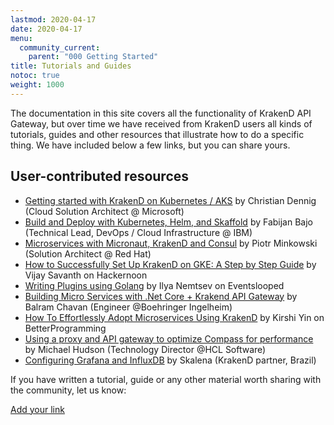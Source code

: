 ```yaml
---
lastmod: 2020-04-17
date: 2020-04-17
menu:
  community_current:
    parent: "000 Getting Started"
title: Tutorials and Guides
notoc: true
weight: 1000
---
```

The documentation in this site covers all the functionality of KrakenD API Gateway, but over time we have received from KrakenD users all kinds of tutorials, guides and other resources that illustrate how to do a specific thing. We have included below a few links, but you can share yours.


## User-contributed resources

- [Getting started with KrakenD on Kubernetes / AKS](https://partlycloudy.blog/2021/02/17/getting-started-with-krakend-on-kubernetes-aks/) by Christian Dennig (Cloud Solution Architect @ Microsoft)
- [Build and Deploy with Kubernetes, Helm, and Skaffold](https://betterprogramming.pub/maintainability-in-the-face-of-api-complexity-e23531e2d322) by Fabijan Bajo (Technical Lead, DevOps / Cloud Infrastructure @ IBM)
- [Microservices with Micronaut, KrakenD and Consul](https://piotrminkowski.com/2021/02/23/microservices-with-micronaut-krakend-and-consul/) by Piotr Minkowski (Solution Architect @ Red Hat)
- [How to Successfully Set Up KrakenD on GKE: A Step by Step Guide](https://hackernoon.com/how-to-successfully-set-up-krakend-on-gke-a-step-by-step-guide-ny22311c) by Vijay Savanth on Hackernoon
- [Writing Plugins using Golang](https://www.eventslooped.com/posts/krakend-writing-plugins/) by Ilya Nemtsev on Eventslooped
- [Building Micro Services with .Net Core + Krakend API Gateway](https://balramchavan.medium.com/building-micro-services-with-net-core-krakend-api-gateway-fad036f10298) by Balram Chavan (Engineer @Boehringer Ingelheim)
- [How To Effortlessly Adopt Microservices Using KrakenD](https://betterprogramming.pub/how-to-effortlessly-adopt-microservices-using-krakend-28c265573877) by Kirshi Yin on BetterProgramming
- [Using a proxy and API gateway to optimize Compass for performance](https://blog.hcltechsw.com/compass/using-a-proxy-and-api-gateway-to-optimize-compass-for-performance/) by Michael Hudson (Technology Director @HCL Software)
- [Configuring Grafana and InfluxDB](https://skalena.github.io/api-methodology/public/cont/krakend-grafana-influxdb/) by Skalena (KrakenD partner, Brazil)

If you have written a tutorial, guide or any other material worth sharing with the community, let us know:

<a class="btn btn-secondary" href="https://github.com/devopsfaith/krakend-documentation/edit/master/overview/guides.md">
    Add your link
</a>

